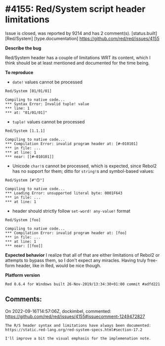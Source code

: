 
#4155: Red/System script header limitations
================================================================================
Issue is closed, was reported by 9214 and has 2 comment(s).
[status.built] [Red/System] [type.documentation]
<https://github.com/red/red/issues/4155>

**Describe the bug**

Red/System header has a couple of limitations WRT its content, which I think should be at least mentioned and documented for the time being.

**To reproduce**

* `date!` values cannot be processed
```red
Red/System [01/01/01]
```
```red
Compiling to native code...
*** Syntax Error: Invalid tuple! value
*** line: 1
*** at: "01/01/01]"
```

* `tuple!` values cannot be processed
```red
Red/System [1.1.1]
```
```red
Compiling to native code...
*** Compilation Error: invalid program header at: [#~010101]
*** in file: ...
*** at line: 1
*** near: [[#~010101]]
```

* Unicode `char!`s cannot be processed, which is expected, since Rebol2 has no support for them; ditto for `string!`s and symbol-based values:
```red
Red/System [#"🙃"]
```
```red
Compiling to native code...
*** Loading Error: unsupported literal byte: 0001F643
*** in file: ...
*** at line: 1
```

* header should strictly follow `set-word! any-value!` format

```red
Red/System [foo]
```

```red
Compiling to native code...
*** Compilation Error: invalid program header at: [foo]
*** in file: ...
*** at line: 1
*** near: [[foo]]
```

**Expected behavior**
I realize that all of that are either limitations of Rebol2 or attempts to bypass them, so I don't expect any miracles. Having truly free-form header, like in Red, would be nice though.

**Platform version**

```
Red 0.6.4 for Windows built 26-Nov-2019/13:34:30+01:00 commit #adfd221
```


Comments:
--------------------------------------------------------------------------------

On 2022-09-16T14:57:06Z, dockimbel, commented:
<https://github.com/red/red/issues/4155#issuecomment-1249472827>

    The R/S header syntax and limitations have always been documented:  https://static.red-lang.org/red-system-specs.html#section-17.2
    
    I'll improve a bit the visual emphasis for the implemenation note.

